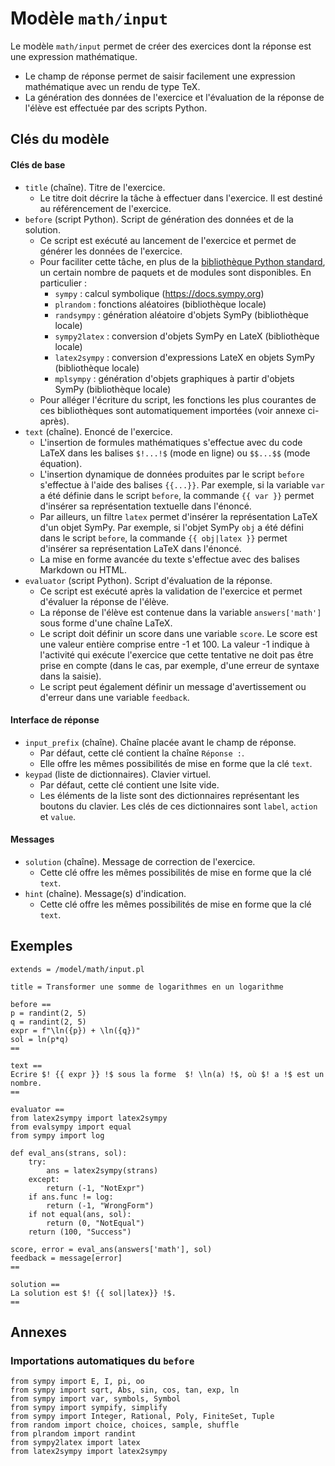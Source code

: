 # Modèle `math/input`

Le modèle `math/input` permet de créer des exercices dont la réponse est une expression mathématique.

* Le champ de réponse permet de saisir facilement une expression mathématique avec un rendu de type TeX. 
* La génération des données de l'exercice et l'évaluation de la réponse de l'élève est effectuée par des scripts Python.

## Clés du modèle

#### Clés de base
* `title` (chaîne). Titre de l'exercice.
    * Le titre doit décrire la tâche à effectuer dans l'exercice. Il est destiné au référencement de l'exercice.
* `before` (script Python). Script de génération des données et de la solution.
    * Ce script est exécuté au lancement de l'exercice et permet de générer les données de l'exercice.
    * Pour faciliter cette tâche, en plus de la [bibliothèque Python standard](https://docs.python.org/fr/3/library/index.html), un certain nombre de paquets et de modules sont disponibles. En particulier :
        * `sympy` : calcul symbolique (https://docs.sympy.org)
        * `plrandom` : fonctions aléatoires (bibliothèque locale)
        * `randsympy` : génération aléatoire d'objets SymPy (bibliothèque locale)
        * `sympy2latex` : conversion d'objets SymPy en LateX (bibliothèque locale)
        * `latex2sympy` : conversion d'expressions LateX en objets SymPy (bibliothèque locale)
        * `mplsympy` : génération d'objets graphiques à partir d'objets SymPy (bibliothèque locale)
    * Pour alléger l'écriture du script, les fonctions les plus courantes de ces bibliothèques sont automatiquement importées (voir annexe ci-après).
* `text` (chaîne). Enoncé de l'exercice. 
    * L'insertion de formules mathématiques s'effectue avec du code LaTeX dans les balises `$!...!$` (mode en ligne) ou `$$...$$` (mode équation).
    * L'insertion dynamique de données produites par le script `before` s'effectue à l'aide des balises `{{...}}`. Par exemple, si la variable `var` a été définie dans le script `before`, la commande `{{ var }}` permet d'insérer sa représentation textuelle dans l'énoncé.
    * Par ailleurs, un filtre `latex` permet d'insérer la représentation LaTeX d'un objet SymPy. Par exemple, si l'objet SymPy `obj` a été défini dans le script `before`, la commande `{{ obj|latex }}` permet d'insérer sa représentation LaTeX dans l'énoncé.
    * La mise en forme avancée du texte s'effectue avec des balises Markdown ou HTML.
* `evaluator` (script Python). Script d'évaluation de la réponse.
    * Ce script est exécuté après la validation de l'exercice et permet d'évaluer la réponse de l'élève.
    * La réponse de l'élève est contenue dans la variable `answers['math']` sous forme d'une chaîne LaTeX.
    * Le script doit définir un score dans une variable `score`. Le score est une valeur entière comprise entre -1 et 100. La valeur -1 indique à l'activité qui exécute l'exercice que cette tentative ne doit pas être prise en compte (dans le cas, par exemple, d'une erreur de syntaxe dans la saisie).
    * Le script peut également définir un message d'avertissement ou d'erreur dans une variable `feedback`. 

#### Interface de réponse
* `input_prefix` (chaîne). Chaîne placée avant le champ de réponse. 
    * Par défaut, cette clé contient la chaîne `Réponse :`. 
    * Elle offre les mêmes possibilités de mise en forme que la clé `text`.
* `keypad` (liste de dictionnaires). Clavier virtuel. 
    * Par défaut, cette clé contient une lsite vide. 
    * Les éléments de la liste sont des dictionnaires représentant les boutons du clavier. Les clés de ces dictionnaires sont `label`, `action` et `value`. 

#### Messages
* `solution` (chaîne). Message de correction de l'exercice.
    * Cette clé offre les mêmes possibilités de mise en forme que la clé `text`.
* `hint` (chaîne). Message(s) d'indication.
    * Cette clé offre les mêmes possibilités de mise en forme que la clé `text`.

## Exemples

```
extends = /model/math/input.pl

title = Transformer une somme de logarithmes en un logarithme

before ==
p = randint(2, 5)
q = randint(2, 5)
expr = f"\ln({p}) + \ln({q})"
sol = ln(p*q)
==

text ==
Ecrire $! {{ expr }} !$ sous la forme  $! \ln(a) !$, où $! a !$ est un nombre.
==

evaluator ==
from latex2sympy import latex2sympy
from evalsympy import equal
from sympy import log

def eval_ans(strans, sol):
    try:
        ans = latex2sympy(strans)
    except:
        return (-1, "NotExpr")
    if ans.func != log:
        return (-1, "WrongForm")
    if not equal(ans, sol):
        return (0, "NotEqual")
    return (100, "Success")

score, error = eval_ans(answers['math'], sol)
feedback = message[error]
==

solution ==
La solution est $! {{ sol|latex}} !$.
==
```

## Annexes

### Importations automatiques du `before`

```
from sympy import E, I, pi, oo
from sympy import sqrt, Abs, sin, cos, tan, exp, ln
from sympy import var, symbols, Symbol
from sympy import sympify, simplify
from sympy import Integer, Rational, Poly, FiniteSet, Tuple
from random import choice, choices, sample, shuffle
from plrandom import randint
from sympy2latex import latex
from latex2sympy import latex2sympy
```
